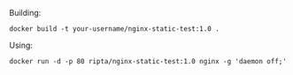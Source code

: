 
Building:

```
docker build -t your-username/nginx-static-test:1.0 .
```

Using:

```
docker run -d -p 80 ripta/nginx-static-test:1.0 nginx -g 'daemon off;'
```

